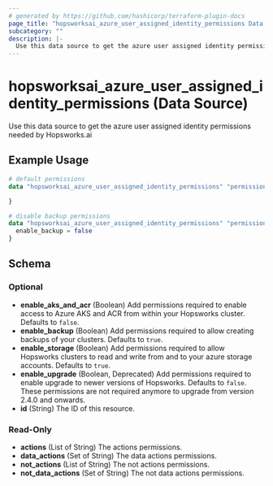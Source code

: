 ```yaml
---
# generated by https://github.com/hashicorp/terraform-plugin-docs
page_title: "hopsworksai_azure_user_assigned_identity_permissions Data Source - terraform-provider-hopsworksai"
subcategory: ""
description: |-
  Use this data source to get the azure user assigned identity permissions needed by Hopsworks.ai
---
```


# hopsworksai_azure_user_assigned_identity_permissions (Data Source)

Use this data source to get the azure user assigned identity permissions needed by Hopsworks.ai

## Example Usage

```terraform
# default permissions
data "hopsworksai_azure_user_assigned_identity_permissions" "permissions" {

}

# disable backup permissions
data "hopsworksai_azure_user_assigned_identity_permissions" "permissions" {
  enable_backup = false
}
```

<!-- schema generated by tfplugindocs -->
## Schema

### Optional

- **enable_aks_and_acr** (Boolean) Add permissions required to enable access to Azure AKS and ACR from within your Hopsworks cluster. Defaults to `false`.
- **enable_backup** (Boolean) Add permissions required to allow creating backups of your clusters. Defaults to `true`.
- **enable_storage** (Boolean) Add permissions required to allow Hopsworks clusters to read and write from and to your azure storage accounts. Defaults to `true`.
- **enable_upgrade** (Boolean, Deprecated) Add permissions required to enable upgrade to newer versions of Hopsworks. Defaults to `false`. These permissions are not required anymore to upgrade from version 2.4.0 and onwards.
- **id** (String) The ID of this resource.

### Read-Only

- **actions** (List of String) The actions permissions.
- **data_actions** (Set of String) The data actions permissions.
- **not_actions** (List of String) The not actions permissions.
- **not_data_actions** (Set of String) The not data actions permissions.


